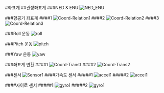 #좌표계
##관성좌표계
###NED & ENU
![NED_ENU](https://www.dropbox.com/s/v6arzaa17dt59tg/NED_ENU_Global_coord.png?dl=1)

###항공기 좌표계
####1
![Coord-Relation1](https://www.dropbox.com/s/khoxixh8rh96b5h/coordinate1.png?dl=1)
####2
![Coord-Relation2](https://www.dropbox.com/s/dbp4e29tsjcf4bs/coordinate2.png?dl=1)
####3
![Coord-Relation3](https://www.dropbox.com/s/24p1j4yr2r245k1/coordinate3.png?dl=1)

###Roll 운동
![roll](https://www.dropbox.com/s/a8rzi7yc4d9l38g/roll.gif?dl=1)

###Pitch 운동
![pitch](https://www.dropbox.com/s/jdoqrjk41inbc6r/pitch.gif?dl=1)

###Yaw 운동
![yaw](https://www.dropbox.com/s/bhl96jgm993nioq/yaw.gif?dl=1)

###좌표계 변환
####1
![Coord-Trans1](https://www.dropbox.com/s/y0shsuooq16xdus/coordinate_trans1.png?dl=1)
####2
![Coord-Trans2](https://www.dropbox.com/s/hnnpa0ejom27sea/coordinate_trans2.png?dl=1)

###센서
![Sensor1](https://www.dropbox.com/s/yavv527wpito99n/sensor1.png?dl=1)
####가속도 센서
#####1
![accel1](https://www.dropbox.com/s/4n7540poaihf0nt/accel1.png?dl=1)
#####2
![accel1](https://www.dropbox.com/s/xrkp1na0x34cjuh/accel2.png?dl=1)

####자이로 센서
#####1
![gyro1](https://www.dropbox.com/s/6hrrrznbipzym4x/gyro1.png?dl=1)
#####2
![gyro1](https://www.dropbox.com/s/ljmmbpbl9oq8p2l/gyro2.png?dl=1)


